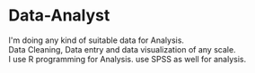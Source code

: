 # Data-Analyst
I'm doing any kind of suitable data for Analysis.
<br>
Data Cleaning, Data entry and data visualization of any scale.
<br>
I use R programming for Analysis. use SPSS as well for analysis.
